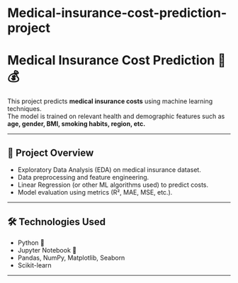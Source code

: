 # Medical-insurance-cost-prediction-project

# Medical Insurance Cost Prediction 🏥💰

This project predicts **medical insurance costs** using machine learning techniques.  
The model is trained on relevant health and demographic features such as **age, gender, BMI, smoking habits, region, etc.**  

---

## 📌 Project Overview
- Exploratory Data Analysis (EDA) on medical insurance dataset.
- Data preprocessing and feature engineering.
- Linear Regression (or other ML algorithms used) to predict costs.
- Model evaluation using metrics (R², MAE, MSE, etc.).

---

## 🛠️ Technologies Used
- Python 🐍
- Jupyter Notebook 📓
- Pandas, NumPy, Matplotlib, Seaborn
- Scikit-learn

---

